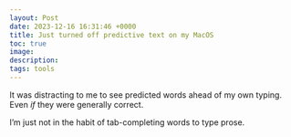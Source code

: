 ```yaml
---
layout: Post
date: 2023-12-16 16:31:46 +0000
title: Just turned off predictive text on my MacOS
toc: true
image: 
description: 
tags: tools
---
```


It was distracting to me to see predicted words ahead of my own typing\. Even *if* they were generally correct\. 

I’m just not in the habit of tab\-completing words to type prose\.
